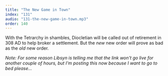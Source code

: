 ```yaml
---
title: "The New Game in Town"
index: "131"
audio: "131-the-new-game-in-town.mp3"
order: 140
---
```


With the Tetrarchy in shambles, Diocletian will be called out of retirement in 308 AD to help broker a settlement. But the _new_ new order will prove as bad as the _old_ new order.

_Note: For some reason Libsyn is telling me that the link won't go live for another couple of hours, but I'm posting this now because I want to go to bed please..._

